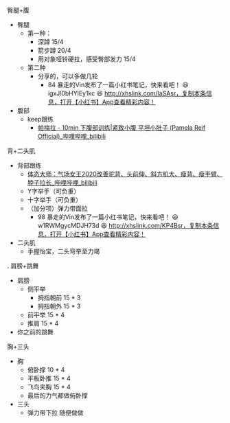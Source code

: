 
臀腿+腹
- 臀腿
	- 第一种：
		- 深蹲  15/4
		- 箭步蹲 20/4
		- 用对象哑铃硬拉，感受臀部发力  15/4
	- 第二种
		- 分享的，可以多做几轮
			- 84 暴走的Vin发布了一篇小红书笔记，快来看吧！ 😆 igxJl0bHYlEy1kc 😆 http://xhslink.com/laSAsr，复制本条信息，打开【小红书】App查看精彩内容！
- 腹部
	- keep跟练
		- [帕梅拉 - 10min 下腹部训练|紧致小腹 平坦小肚子 (Pamela Reif Official)_哔哩哔哩_bilibili](https://www.bilibili.com/video/BV1rt4y1k7Wq/?vd_source=350b288895650f5c4be3f44449864058)


背+二头肌
- 背部跟练
	- [体态大师：气场女王2020改善驼背、头前伸、斜方肌大、瘦背、瘦手臂、脖子拉长_哔哩哔哩_bilibili](https://www.bilibili.com/video/BV1MA411h7A1/?vd_source=350b288895650f5c4be3f44449864058)
	- Y字举手（可负重）
	- 十字举手（可负重）
	- （加分项）弹力带面拉
		- 98 暴走的Vin发布了一篇小红书笔记，快来看吧！ 😆 w1RWMgycMDJH73d 😆 http://xhslink.com/KP4Bsr，复制本条信息，打开【小红书】App查看精彩内容！
- 二头肌
	- 手握怡宝，二头弯举至力竭

.
肩膀+跳舞
- 肩膀
	- 侧平举
		- 拇指朝前 15 * 3
		- 拇指朝外 15 * 3
	- 前平举 15 * 4
	- 推肩 15 * 4
- 你之前的跳舞


胸+三头
- 胸
	- 俯卧撑 10 * 4
	- 平板卧推 15 * 4
	- 飞鸟夹胸 15 * 4
	- 最后的力气都做俯卧撑
- 三头
	- 弹力带下拉 随便做做

